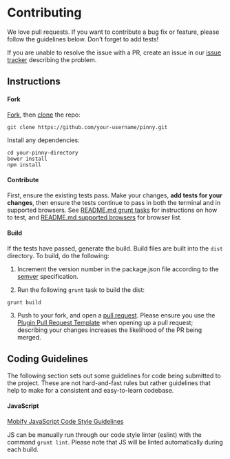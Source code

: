 # Contributing

We love pull requests. If you want to contribute a bug fix or feature, please follow the guidelines below. Don't forget to add tests!

If you are unable to resolve the issue with a PR, create an issue in our [issue tracker](https://github.com/mobify/pinny/issues) describing the problem.

## Instructions

#### Fork

[Fork](https://help.github.com/articles/fork-a-repo/), then [clone](https://help.github.com/articles/cloning-a-repository/) the repo:

```
git clone https://github.com/your-username/pinny.git
```

Install any dependencies:

```
cd your-pinny-directory
bower install
npm install
```

#### Contribute

First, ensure the existing tests pass. Make your changes, **add tests for your changes**, then ensure the tests continue to pass in both the terminal and in supported browsers. See [README.md grunt tasks](./README.md#grunt-tasks) for instructions on how to test, and [README.md supported browsers](./README.md#browser-compatibility) for browser list.

#### Build

If the tests have passed, generate the build. Build files are built into the `dist` directory. To build, do the following:

1. Increment the version number in the package.json file according to the [semver](http://semver.org/) specification.

2. Run the following `grunt` task to build the dist:

  ```
  grunt build
  ```

3. Push to your fork, and open a [pull request](https://github.com/mobify/pinny/compare). Please ensure you use the [Plugin Pull Request Template](./PULL-REQUEST-TEMPLATE.md) when opening up a pull request; describing your changes increases the likelihood of the PR being merged.

## Coding Guidelines

The following section sets out some guidelines for code being submitted to the project.  These are not hard-and-fast rules but rather guidelines that help to make for a consistent and easy-to-learn codebase.

#### JavaScript

[Mobify JavaScript Code Style Guidelines](https://github.com/mobify/mobify-code-style/tree/master/javascript)

JS can be manually run through our code style linter (eslint) with the command `grunt lint`. Please note that JS will be linted automatically during each build.
